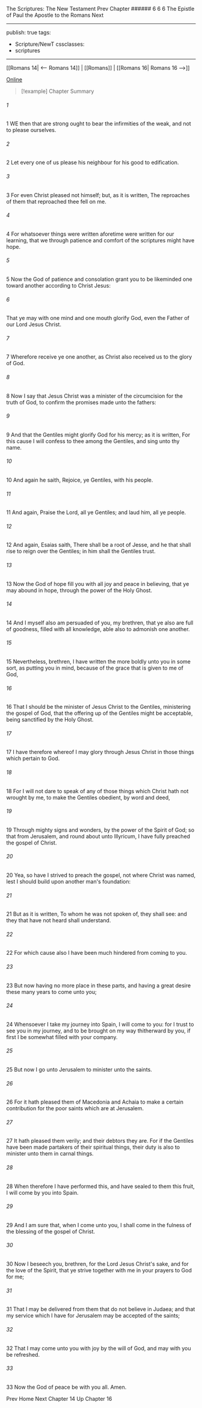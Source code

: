 The Scriptures: The New Testament
Prev
Chapter ###### 6
6 6 The Epistle of Paul the Apostle to the Romans
Next

---
publish: true
tags:
  - Scripture/NewT
cssclasses:
  - scriptures
---
[[Romans 14| <-- Romans 14]] | [[Romans]] | [[Romans 16| Romans 16 -->]]

[Online](https://churchofjesuschrist.org/study/scriptures/nt/rom/15?lang=eng)

>[!example] Chapter Summary
>
###### 1
1 WE then that are strong ought to bear the infirmities of the weak, and not to please ourselves.
###### 2
2 Let every one of us please his neighbour for his good to edification.
###### 3
3 For even Christ pleased not himself; but, as it is written, The reproaches of them that reproached thee fell on me.
###### 4
4 For whatsoever things were written aforetime were written for our learning, that we through patience and comfort of the scriptures might have hope.
###### 5
5 Now the God of patience and consolation grant you to be likeminded one toward another according to Christ Jesus:
###### 6
That ye may with one mind and one mouth glorify God, even the Father of our Lord Jesus Christ.
###### 7
7 Wherefore receive ye one another, as Christ also received us to the glory of God.
###### 8
8 Now I say that Jesus Christ was a minister of the circumcision for the truth of God, to confirm the promises made unto the fathers:
###### 9
9 And that the Gentiles might glorify God for his mercy; as it is written, For this cause I will confess to thee among the Gentiles, and sing unto thy name.
###### 10
10 And again he saith, Rejoice, ye Gentiles, with his people.
###### 11
11 And again, Praise the Lord, all ye Gentiles; and laud him, all ye people.
###### 12
12 And again, Esaias saith, There shall be a root of Jesse, and he that shall rise to reign over the Gentiles; in him shall the Gentiles trust.
###### 13
13 Now the God of hope fill you with all joy and peace in believing, that ye may abound in hope, through the power of the Holy Ghost.
###### 14
14 And I myself also am persuaded of you, my brethren, that ye also are full of goodness, filled with all knowledge, able also to admonish one another.
###### 15
15 Nevertheless, brethren, I have written the more boldly unto you in some sort, as putting you in mind, because of the grace that is given to me of God,
###### 16
16 That I should be the minister of Jesus Christ to the Gentiles, ministering the gospel of God, that the offering up of the Gentiles might be acceptable, being sanctified by the Holy Ghost.
###### 17
17 I have therefore whereof I may glory through Jesus Christ in those things which pertain to God.
###### 18
18 For I will not dare to speak of any of those things which Christ hath not wrought by me, to make the Gentiles obedient, by word and deed,
###### 19
19 Through mighty signs and wonders, by the power of the Spirit of God; so that from Jerusalem, and round about unto Illyricum, I have fully preached the gospel of Christ.
###### 20
20 Yea, so have I strived to preach the gospel, not where Christ was named, lest I should build upon another man's foundation:
###### 21
21 But as it is written, To whom he was not spoken of, they shall see: and they that have not heard shall understand.
###### 22
22 For which cause also I have been much hindered from coming to you.
###### 23
23 But now having no more place in these parts, and having a great desire these many years to come unto you;
###### 24
24 Whensoever I take my journey into Spain, I will come to you: for I trust to see you in my journey, and to be brought on my way thitherward by you, if first I be somewhat filled with your company.
###### 25
25 But now I go unto Jerusalem to minister unto the saints.
###### 26
26 For it hath pleased them of Macedonia and Achaia to make a certain contribution for the poor saints which are at Jerusalem.
###### 27
27 It hath pleased them verily; and their debtors they are. For if the Gentiles have been made partakers of their spiritual things, their duty is also to minister unto them in carnal things.
###### 28
28 When therefore I have performed this, and have sealed to them this fruit, I will come by you into Spain.
###### 29
29 And I am sure that, when I come unto you, I shall come in the fulness of the blessing of the gospel of Christ.
###### 30
30 Now I beseech you, brethren, for the Lord Jesus Christ's sake, and for the love of the Spirit, that ye strive together with me in your prayers to God for me;
###### 31
31 That I may be delivered from them that do not believe in Judaea; and that my service which I have for Jerusalem may be accepted of the saints;
###### 32
32 That I may come unto you with joy by the will of God, and may with you be refreshed.
###### 33
33 Now the God of peace be with you all. Amen.

Prev
Home
Next
Chapter 14
Up
Chapter 16



